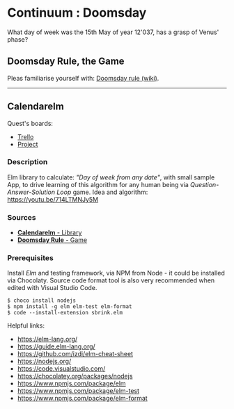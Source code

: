 # Continuum : Doomsday

What day of week was the 15th May of year 12'037, has a grasp of Venus' phase?

## Doomsday Rule, the Game

Pleas familiarise yourself with: [Doomsday rule (wiki)](https://en.wikipedia.org/wiki/Doomsday_rule).

----

## Calendarelm

Quest's boards:

* [Trello](https://trello.com/b/hFfq9Ktx/calendarelm)
* [Project](https://github.com/DominikJaniec/Continuum.Doomsday/projects/1)

### Description

Elm library to calculate: _"Day of week from any date"_, with small sample App, to drive learning of this algorithm for any human being via _Question-Answer-Solution Loop_ game. Idea and algorithm: https://youtu.be/714LTMNJy5M

### Sources

* [**Calendarelm** - Library](/Calendarelm)
* [**Doomsday Rule** - Game](/DoomsdayRule)

### Prerequisites

Install _Elm_ and testing framework, via NPM from Node - it could be  installed via Chocolaty. Source code format tool is also very recommended when edited with Visual Studio Code.

```
$ choco install nodejs
$ npm install -g elm elm-test elm-format
$ code --install-extension sbrink.elm
```

Helpful links:

* https://elm-lang.org/
* https://guide.elm-lang.org/
* https://github.com/izdi/elm-cheat-sheet
* https://nodejs.org/
* https://code.visualstudio.com/
* https://chocolatey.org/packages/nodejs
* https://www.npmjs.com/package/elm
* https://www.npmjs.com/package/elm-test
* https://www.npmjs.com/package/elm-format
